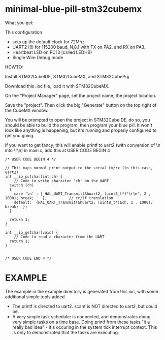 # minimal-blue-pill-stm32cubemx

What you get:

This configuration 
* sets up the default clock for 72Mhz
* UART2 (!!) for 115200 baud, N,8,1 with TX on PA2, and RX on PA3.
* Heartbeat LED on PC13 (called LEDHB)
* Single Wire Debug mode

HOWTO:

Install STM32CubeIDE, STM32CubeMX, and STM32CubePrg

Download this .ioc file, load it with STM32CubeMX.

On the "Project Manager" page, set the project name, the project location.

Save the "project".  Then click the big "Generate" button on the top right of the CubeMX window.

You will be prompted to open the project in STM32CubeIDE, do so, you should be able to build the program, then program your blue pill.  It won't look like anything is happening, but it's running and properly configured to get you going.

If you want to get fancy, this will enable printf to uart2 (with conversion of \n into \r\n) 
in main.c, add this at USER CODE BEGIN 4

    /* USER CODE BEGIN 4 */

    // This maps normal print output to the serial tx/rx (in this case, uart2)
    int __io_putchar(int ch) {
        // Code to write character 'ch' on the UART
      switch (ch)
      {
        case '\n' : { HAL_UART_Transmit(&huart2, (uint8_t*)"\r\n", 2 , 1000); break;	};			// cr/lf translation
        default:  {HAL_UART_Transmit(&huart2, (uint8_t*)&ch, 1 , 1000); break; 	};
      }

      return 1;
    }

    int __io_getchar(void) {
        // Code to read a character from the UART
      return 1;
    }


    /* USER CODE END 4 */

# EXAMPLE
The example in the example directory is generated from this ioc, with some additional simple tools added
* The printf is directed to uart2.  scanf is NOT directed to uart2, but could be.
* A very simple task scheduler is connected, and demonstrates doing very simple tasks on a time base.  Doing printf from these tasks "it a really bad idea" - it's occuring in the system tick interrupt context. This is only to demonstrated that the tasks are executing.
